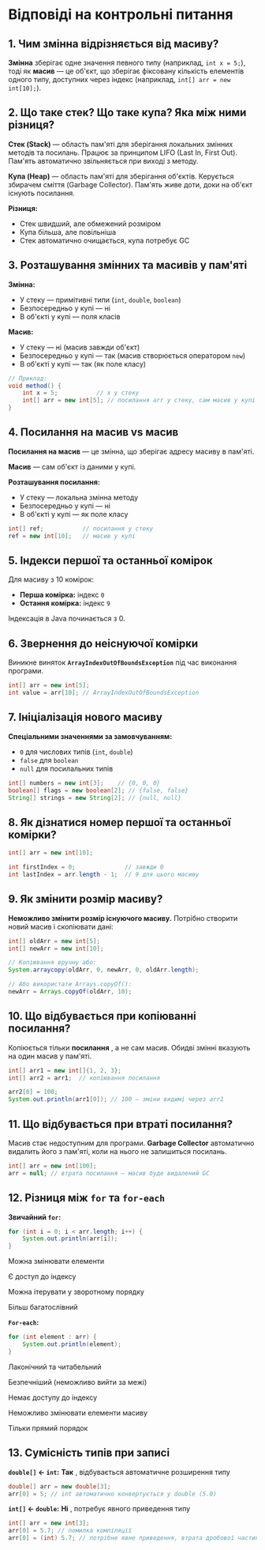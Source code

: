 # Відповіді на контрольні питання

## 1. Чим змінна відрізняється від масиву?

**Змінна** зберігає одне значення певного типу (наприклад, `int x = 5;`), тоді як **масив** — це об'єкт, що зберігає фіксовану кількість елементів одного типу, доступних через індекс (наприклад, `int[] arr = new int[10];`).

## 2. Що таке стек? Що таке купа? Яка між ними різниця?

**Стек (Stack)** — область пам'яті для зберігання локальних змінних методів та посилань. Працює за принципом LIFO (Last In, First Out). Пам'ять автоматично звільняється при виході з методу.

**Купа (Heap)** — область пам'яті для зберігання об'єктів. Керується збирачем сміття (Garbage Collector). Пам'ять живе доти, доки на об'єкт існують посилання.

**Різниця:**

* Стек швидший, але обмежений розміром
* Купа більша, але повільніша
* Стек автоматично очищається, купа потребує GC

## 3. Розташування змінних та масивів у пам'яті

**Змінна:**

* У стеку — примітивні типи (`int`, `double`, `boolean`)
* Безпосередньо у купі — ні
* В об'єкті у купі — поля класів

**Масив:**

* У стеку — ні (масив завжди об'єкт)
* Безпосередньо у купі — так (масив створюється оператором `new`)
* В об'єкті у купі — так (як поле класу)

```java
// Приклад:
void method() {
    int x = 5;           // x у стеку
    int[] arr = new int[5]; // посилання arr у стеку, сам масив у купі
}
```

## 4. Посилання на масив vs масив

**Посилання на масив** — це змінна, що зберігає адресу масиву в пам'яті.

**Масив** — сам об'єкт із даними у купі.

**Розташування посилання:**

* У стеку — локальна змінна методу
* Безпосередньо у купі — ні
* В об'єкті у купі — як поле класу

```java
int[] ref;           // посилання у стеку
ref = new int[10];   // масив у купі
```

## 5. Індекси першої та останньої комірок

Для масиву з 10 комірок:

* **Перша комірка:** індекс `0`
* **Остання комірка:** індекс `9`

Індексація в Java починається з 0.

## 6. Звернення до неіснуючої комірки

Виникне виняток **`ArrayIndexOutOfBoundsException`** під час виконання програми.

```java
int[] arr = new int[5];
int value = arr[10]; // ArrayIndexOutOfBoundsException
```

## 7. Ініціалізація нового масиву

**Спеціальними значеннями за замовчуванням:**

* `0` для числових типів (`int`, `double`)
* `false` для `boolean`
* `null` для посилальних типів

```java
int[] numbers = new int[3];    // {0, 0, 0}
boolean[] flags = new boolean[2]; // {false, false}
String[] strings = new String[2]; // {null, null}
```

## 8. Як дізнатися номер першої та останньої комірки?

```java
int[] arr = new int[10];

int firstIndex = 0;              // завжди 0
int lastIndex = arr.length - 1;  // 9 для цього масиву
```

## 9. Як змінити розмір масиву?

**Неможливо змінити розмір існуючого масиву.** Потрібно створити новий масив і скопіювати дані:

```java
int[] oldArr = new int[5];
int[] newArr = new int[10];

// Копіювання вручну або:
System.arraycopy(oldArr, 0, newArr, 0, oldArr.length);

// Або використати Arrays.copyOf():
newArr = Arrays.copyOf(oldArr, 10);
```

## 10. Що відбувається при копіюванні посилання?

Копіюється тільки  **посилання** , а не сам масив. Обидві змінні вказують на один масив у пам'яті.

```java
int[] arr1 = new int[]{1, 2, 3};
int[] arr2 = arr1;  // копіювання посилання

arr2[0] = 100;
System.out.println(arr1[0]); // 100 — зміни видимі через arr1
```

## 11. Що відбувається при втраті посилання?

Масив стає недоступним для програми. **Garbage Collector** автоматично видалить його з пам'яті, коли на нього не залишиться посилань.

```java
int[] arr = new int[100];
arr = null; // втрата посилання — масив буде видалений GC
```

## 12. Різниця між `for` та `for-each`

**Звичайний `for`:**

```java
for (int i = 0; i < arr.length; i++) {
    System.out.println(arr[i]);
}
```

Можна змінювати елементи

Є доступ до індексу

Можна ітерувати у зворотному порядку

Більш багатослівний

**`For-each`:**

```java
for (int element : arr) {
    System.out.println(element);
}
```

Лаконічний та читабельний

Безпечніший (неможливо вийти за межі)

Немає доступу до індексу

Неможливо змінювати елементи масиву

Тільки прямий порядок

## 13. Сумісність типів при записі

**`double[]` ← `int`:**  **Так** , відбувається автоматичне розширення типу

```java
double[] arr = new double[3];
arr[0] = 5; // int автоматично конвертується у double (5.0)
```

**`int[]` ← `double`:**  **Ні** , потребує явного приведення типу

```java
int[] arr = new int[3];
arr[0] = 5.7; // помилка компіляції
arr[0] = (int) 5.7; // потрібне явне приведення, втрата дробової частини
```

